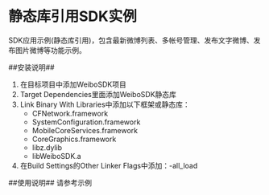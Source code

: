 # 静态库引用SDK实例 #
SDK应用示例(静态库引用)，包含最新微博列表、多帐号管理、发布文字微博、发布图片微博等功能示例。

##安装说明##
1. 在目标项目中添加WeiboSDK项目
2. Target Dependencies里面添加WeiboSDK静态库
3. Link Binary With Libraries中添加以下框架或静态库：
	* CFNetwork.framework
	* SystemConfiguration.framework
	* MobileCoreServices.framework
	* CoreGraphics.framework
	* libz.dylib
	* libWeiboSDK.a
4. 在Build Settings的Other Linker Flags中添加：-all_load 

##使用说明##
请参考示例